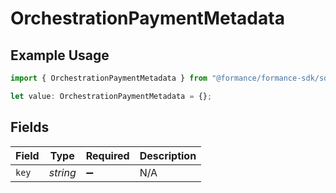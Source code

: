 # OrchestrationPaymentMetadata

## Example Usage

```typescript
import { OrchestrationPaymentMetadata } from "@formance/formance-sdk/sdk/models/shared";

let value: OrchestrationPaymentMetadata = {};
```

## Fields

| Field              | Type               | Required           | Description        |
| ------------------ | ------------------ | ------------------ | ------------------ |
| `key`              | *string*           | :heavy_minus_sign: | N/A                |